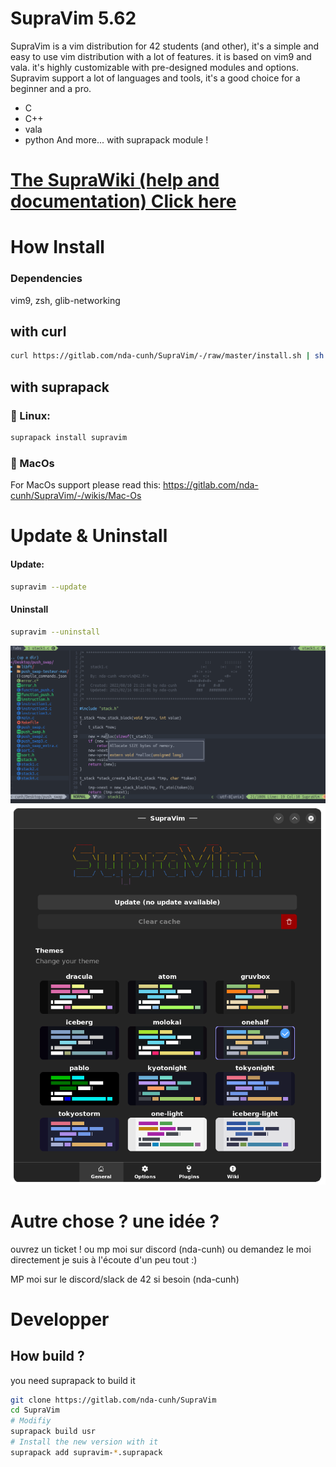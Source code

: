 # SupraVim 5.62

SupraVim is a vim distribution for 42 students (and other), it's a simple and easy to use vim distribution with a lot of features. it is based on vim9 and vala.
it's highly customizable with pre-designed modules and options.
Supravim support a lot of languages and tools, it's a good choice for a beginner and a pro.
- C
- C++
- vala
- python
And more... with suprapack module !

# [The SupraWiki (help and documentation) Click here](https://gitlab.com/nda-cunh/SupraVim/-/wikis/home)


# How Install 
### Dependencies

vim9, zsh, glib-networking

## with curl
```bash
curl https://gitlab.com/nda-cunh/SupraVim/-/raw/master/install.sh | sh
```

## with suprapack

### 🐧 Linux:
```bash
suprapack install supravim
```
### 🍎 MacOs
For MacOs support please read this: https://gitlab.com/nda-cunh/SupraVim/-/wikis/Mac-Os


# Update & Uninstall

#### Update:
```bash
supravim --update
```

#### Uninstall

```bash
supravim --uninstall
```

<img src="data/readme.png"/>

<img src="data/gui.png"/>

# Autre chose ? une idée ?
ouvrez un ticket ! ou mp moi sur discord (nda-cunh) ou demandez le moi directement
je suis à l'écoute d'un peu tout :)

MP moi sur le discord/slack de 42 si besoin (nda-cunh)

# Developper

## How build ?

you need suprapack to build it
```bash
git clone https://gitlab.com/nda-cunh/SupraVim
cd SupraVim
# Modifiy
suprapack build usr
# Install the new version with it
suprapack add supravim-*.suprapack
```
